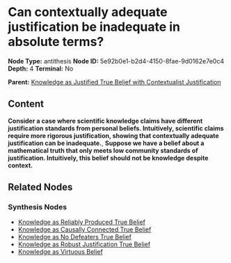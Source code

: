 # Can contextually adequate justification be inadequate in absolute terms?

**Node Type:** antithesis
**Node ID:** 5e92b0e1-b2d4-4150-8fae-9d0162e7e0c4
**Depth:** 4
**Terminal:** No

**Parent:** [Knowledge as Justified True Belief with Contextualist Justification](knowledge-as-justified-true-belief-with-contextualist-justification-synthesis-201d8030-0f4a-404d-b982-a0ade8f8459f.md)

## Content

**Consider a case where scientific knowledge claims have different justification standards from personal beliefs. Intuitively, scientific claims require more rigorous justification, showing that contextually adequate justification can be inadequate.**, **Suppose we have a belief about a mathematical truth that only meets low community standards of justification. Intuitively, this belief should not be knowledge despite context.**

## Related Nodes

### Synthesis Nodes

- [Knowledge as Reliably Produced True Belief](knowledge-as-reliably-produced-true-belief-synthesis-57c34bb7-abe2-477f-9890-c95d6ec8ea67.md)
- [Knowledge as Causally Connected True Belief](knowledge-as-causally-connected-true-belief-synthesis-127cd24e-95e3-461e-b0db-7477aa424711.md)
- [Knowledge as No Defeaters True Belief](knowledge-as-no-defeaters-true-belief-synthesis-d60fb76d-0f39-4633-bf02-4a39faf0fa63.md)
- [Knowledge as Robust Justification True Belief](knowledge-as-robust-justification-true-belief-synthesis-1b5c20dc-5a66-41bb-960c-29ab8542ae7c.md)
- [Knowledge as Virtuous Belief](knowledge-as-virtuous-belief-synthesis-25e823ae-0695-4a9a-a722-2e756a918f1e.md)
